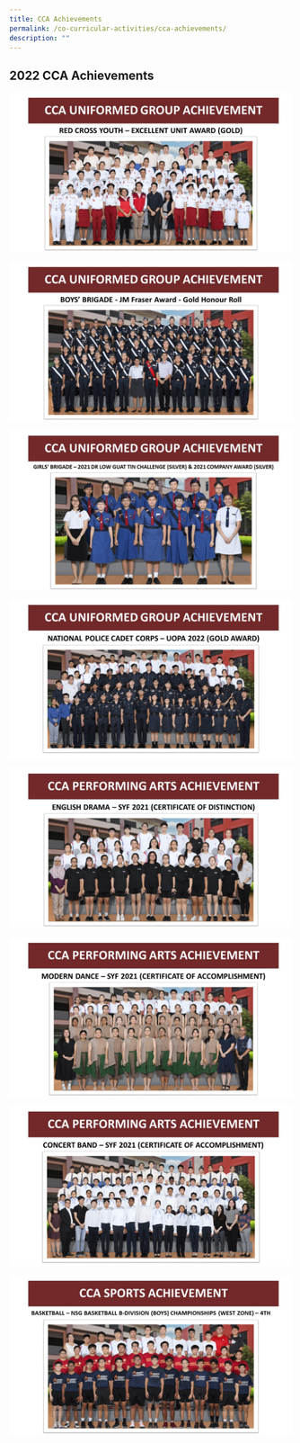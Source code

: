 ```yaml
---
title: CCA Achievements
permalink: /co-curricular-activities/cca-achievements/
description: ""
---
```

## 2022 CCA Achievements

![](/images/CCA%20Achievements/2022%20CCA%20Achievements_1.jpeg)

![](/images/CCA%20Achievements/2022%20CCA%20Achievements_2.jpeg)

![](/images/CCA%20Achievements/2022%20CCA%20Achievements_3.jpeg)

![](/images/CCA%20Achievements/2022%20CCA%20Achievements_4.jpg)

![](/images/CCA%20Achievements/2022%20CCA%20Achievements_5.jpeg)

![](/images/CCA%20Achievements/2022%20CCA%20Achievements_6.jpeg)

![](/images/CCA%20Achievements/2022%20CCA%20Achievements_7.jpeg)

![](/images/CCA%20Achievements/2022%20CCA%20Achievements_8.jpeg)